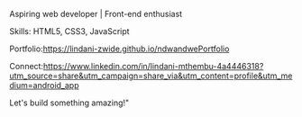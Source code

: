 
Aspiring web developer | Front-end enthusiast

Skills: HTML5, CSS3, JavaScript

Portfolio:https://lindani-zwide.github.io/ndwandwePortfolio

Connect:https://www.linkedin.com/in/lindani-mthembu-4a4446318?utm_source=share&utm_campaign=share_via&utm_content=profile&utm_medium=android_app

Let's build something amazing!"
